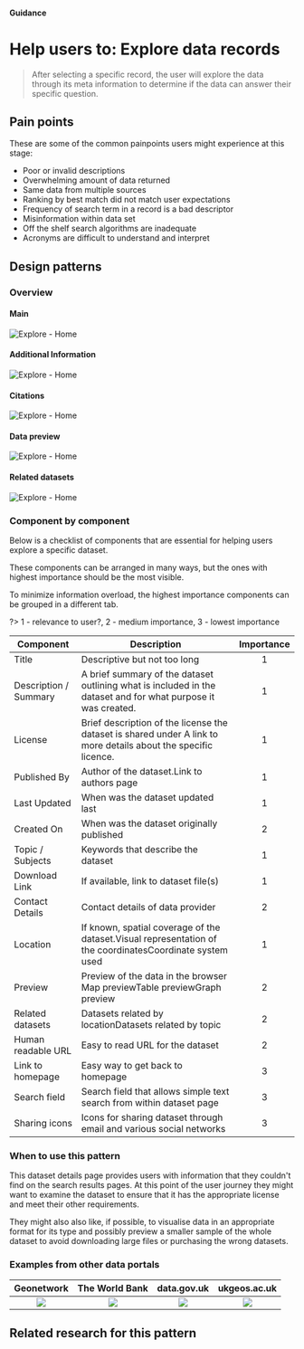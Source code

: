 #### Guidance
# Help users to: Explore data records

> After selecting a specific record, the user will explore the data through its meta information to determine if the data can answer their specific question.

## Pain points

These are some of the common painpoints users might experience at this stage:

* Poor or invalid descriptions
* Overwhelming amount of data returned
* Same data from multiple sources
* Ranking by best match did not match user expectations
* Frequency of search term in a record is a bad descriptor
* Misinformation within data set
* Off the shelf search algorithms are inadequate
* Acronyms are difficult to understand and interpret

## Design patterns

### Overview

<!-- tabs:start -->

#### **Main**

![Explore - Home](../_media/stage-4-explore/explore-home.png)

#### **Additional Information**

![Explore - Home](../_media/stage-4-explore/explore-additional.png)

#### **Citations**

![Explore - Home](../_media/stage-4-explore/explore-citations.png)

#### **Data preview**

![Explore - Home](../_media/stage-4-explore/explore-preview.png)

#### **Related datasets**

![Explore - Home](../_media/stage-4-explore/explore-related.png)

<!-- tabs:end -->



### Component by component 

Below is a checklist of components that are essential for helping users explore a specific dataset.

These components can be arranged in many ways, but the ones with highest importance should be the most visible.

To minimize information overload, the highest importance components can be grouped in a different tab.

?> 1 - relevance to user?, 2 - medium importance, 3 - lowest importance

<!-- Table of component start -->

| Component             | Description                                                                                                     | Importance |
|-----------------------|-----------------------------------------------------------------------------------------------------------------|:----------:|
| Title                 | Descriptive but not too long                                                                                    |     1      |
| Description / Summary | A brief summary of the dataset outlining what is included in the dataset and for what purpose it was created.   |     1      |
| License               | Brief description of the license the dataset is shared under A link to more details about the specific licence. |     1      |
| Published By          | Author of the dataset.Link to authors page                                                                      |     1      |
| Last Updated          | When was the dataset updated last                                                                               |     1      |
| Created On            | When was the dataset originally published                                                                       |     2      |
| Topic / Subjects      | Keywords that describe the dataset                                                                              |     1      |
| Download Link         | If available, link to dataset file(s)                                                                           |     1      |
| Contact Details       | Contact details of data provider                                                                                |     2      |
| Location              | If known, spatial coverage of the dataset.Visual representation of the coordinatesCoordinate system used        |     1      |
| Preview               | Preview of the data in the browser Map previewTable previewGraph preview                                        |     2      |
| Related datasets      | Datasets related by locationDatasets related by topic                                                           |     2      |
| Human readable URL    | Easy to read URL for the dataset                                                                                |     2      |
| Link to homepage      | Easy way to get back to homepage                                                                                |     3      |
| Search field          | Search field that allows simple text search from within dataset page                                            |     3      |
| Sharing icons         | Icons for sharing dataset through email and various social networks                                             |     3      |

<!-- Table of components end -->

### When to use this pattern

This dataset details page provides users with information that they couldn't find on the search results pages. At this point of the user journey they might want to examine the dataset to ensure that it has the appropriate license and meet their other requirements. 

They might also also like, if possible, to visualise data in an appropriate format for its type and possibly preview a smaller sample of the whole dataset to avoid downloading large files or purchasing the wrong datasets.

### Examples from other data portals

Geonetwork    |  The World Bank         |  data.gov.uk   |  ukgeos.ac.uk  
:------------------:|:------------------------:|  :------------------------:| :------------------------:| 
![](../_media/stage-4-explore/example-1.png)    |  ![](../_media/stage-4-explore/example-2.png) |  ![](../_media/stage-4-explore/example-3.png) |  ![](../_media/stage-4-explore/example-4.png)

## Related research for this pattern

